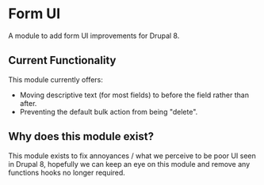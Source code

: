 # Form UI #

A module to add form UI improvements for Drupal 8.

## Current Functionality ##

This module currently offers:

* Moving descriptive text (for most fields) to before the field rather than after.
* Preventing the default bulk action from being "delete".

## Why does this module exist? ##

This module exists to fix annoyances / what we perceive to be poor UI seen in Drupal 8, hopefully we can keep an eye on this module and remove any functions hooks no longer required.